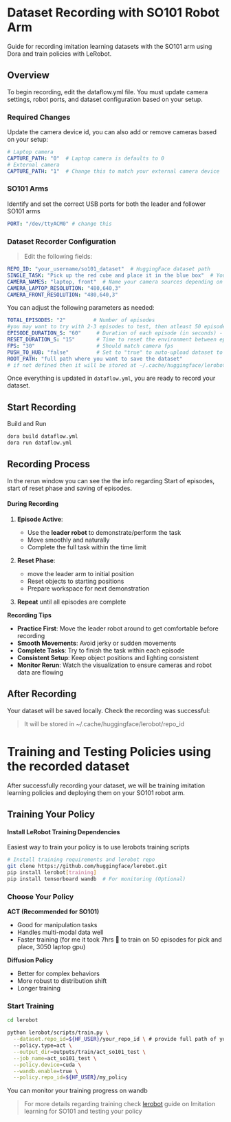# Dataset Recording with SO101 Robot Arm

Guide for recording imitation learning datasets with the SO101 arm using Dora and train policies with LeRobot.

## Overview

To begin recording, edit the dataflow.yml file. You must update camera settings, robot ports, and dataset configuration based on your setup.

### Required Changes

Update the camera device id, you can also add or remove cameras based on your setup:

```yaml
# Laptop camera
CAPTURE_PATH: "0"  # Laptop camera is defaults to 0
# External camera
CAPTURE_PATH: "1"  # Change this to match your external camera device
```
### SO101 Arms

Identify and set the correct USB ports for both the leader and follower SO101 arms
```yaml
PORT: "/dev/ttyACM0" # change this
```
### Dataset Recorder Configuration

>Edit the following fields:

```yaml
REPO_ID: "your_username/so101_dataset"  # HuggingFace dataset path
SINGLE_TASK: "Pick up the red cube and place it in the blue box"  # Your task description
CAMERA_NAMES: "laptop, front"  # Name your camera sources depending on your setup
CAMERA_LAPTOP_RESOLUTION: "480,640,3"
CAMERA_FRONT_RESOLUTION: "480,640,3"
```

You can adjust the following parameters as needed:

```yaml
TOTAL_EPISODES: "2"         # Number of episodes 
#you may want to try with 2-3 episodes to test, then atleast 50 episodes for training is recommended
EPISODE_DURATION_S: "60"     # Duration of each episode (in seconds) - depends on complexity of task
RESET_DURATION_S: "15"       # Time to reset the environment between episodes
FPS: "30"                    # Should match camera fps
PUSH_TO_HUB: "false"         # Set to "true" to auto-upload dataset to HuggingFace
ROOT_PATH: "full path where you want to save the dataset" 
# if not defined then it will be stored at ~/.cache/huggingface/lerobot/repo_id
```

Once everything is updated in `dataflow.yml`, you are ready to record your dataset.

## Start Recording
Build and Run

```bash
dora build dataflow.yml
dora run dataflow.yml
```

## Recording Process

In the rerun window you can see the the info regarding Start of episodes, start of reset phase and saving of episodes.

#### During Recording

1. **Episode Active**:
   - Use the **leader robot** to demonstrate/perform the task
   - Move smoothly and naturally
   - Complete the full task within the time limit

2. **Reset Phase**:
   - move the leader arm to initial position
   - Reset objects to starting positions
   - Prepare workspace for next demonstration

3. **Repeat** until all episodes are complete

**Recording Tips**

- **Practice First**: Move the leader robot around to get comfortable before recording
- **Smooth Movements**: Avoid jerky or sudden movements
- **Complete Tasks**: Try to finish the task within each episode
- **Consistent Setup**: Keep object positions and lighting consistent
- **Monitor Rerun**: Watch the visualization to ensure cameras and robot data are flowing

## After Recording

Your dataset will be saved locally. Check the recording was successful:
>It will be stored in ~/.cache/huggingface/lerobot/repo_id


# Training and Testing Policies using the recorded dataset

After successfully recording your dataset, we will be training imitation learning policies and deploying them on your SO101 robot arm.

## Training Your Policy

#### Install LeRobot Training Dependencies

Easiest way to train your policy is to use lerobots training scripts
```bash
# Install training requirements and lerobot repo
git clone https://github.com/huggingface/lerobot.git
pip install lerobot[training]
pip install tensorboard wandb  # For monitoring (Optional)
```

### Choose Your Policy

**ACT (Recommended for SO101)**
- Good for manipulation tasks
- Handles multi-modal data well
- Faster training (for me it took 7hrs 🥺 to train on 50 episodes for pick and place, 3050 laptop gpu)

**Diffusion Policy**
- Better for complex behaviors
- More robust to distribution shift
- Longer training


### Start Training

```bash
cd lerobot

python lerobot/scripts/train.py \
  --dataset.repo_id=${HF_USER}/your_repo_id \ # provide full path of your dataset
  --policy.type=act \
  --output_dir=outputs/train/act_so101_test \
  --job_name=act_so101_test \
  --policy.device=cuda \
  --wandb.enable=true \
  --policy.repo_id=${HF_USER}/my_policy
```

You can monitor your training progress on wandb
> For more details regarding training check [lerobot](https://huggingface.co/docs/lerobot/en/il_robots#train-a-policy) guide on Imitation learning for SO101 and testing your policy